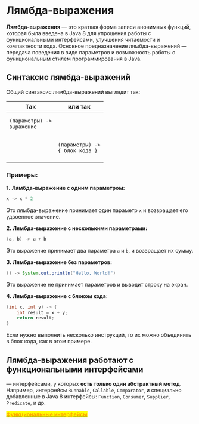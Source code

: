 # Лямбда-выражения

**Лямбда-выражения** — это краткая форма записи анонимных функций, которая была введена в Java 8 для упрощения работы с функциональными интерфейсами, улучшения читаемости и компактности кода. Основное предназначение лямбда-выражений — передача поведения в виде параметров и возможность работы с функциональным стилем программирования в Java.

## Синтаксис лямбда-выражений

Общий синтаксис лямбда-выражений выглядит так:

| Так                                                                                       | или так                                                                                       |
| ----------------------------------------------------------------------------------------- | --------------------------------------------------------------------------------------------- |
| <pre class="language-java"><code class="lang-java">(параметры) -> выражение
</code></pre> | <pre class="language-java"><code class="lang-java">(параметры) -> { блок кода }
</code></pre> |

### **Примеры:**

**1.** **Лямбда-выражение с одним параметром:**

```java
x -> x * 2
```

Это лямбда-выражение принимает один параметр `x` и возвращает его удвоенное значение.

&#x20;**2.** **Лямбда-выражение с несколькими параметрами:**

```java
(a, b) -> a + b
```

Это выражение принимает два параметра `a` и `b`, и возвращает их сумму.

**3.** **Лямбда-выражение без параметров:**

```java
() -> System.out.println("Hello, World!")
```

Это выражение не принимает параметров и выводит строку на экран.

**4.** **Лямбда-выражение с блоком кода:**

```java
(int x, int y) -> {
    int result = x + y;
    return result;
}
```

Если нужно выполнить несколько инструкций, то их можно объединить в блок кода, как в этом примере.

## Лямбда-выражения работают с функциональными интерфейсами&#x20;

— интерфейсами, у которых **есть только один абстрактный метод**. Например, интерфейсы `Runnable`, `Callable`, `Comparator`, и специально добавленные в Java 8 интерфейсы: `Function`, `Consumer`, `Supplier`, `Predicate`, и др.

[<mark style="color:orange;">**Функциональные интерфейсы**</mark>](broken-reference)
